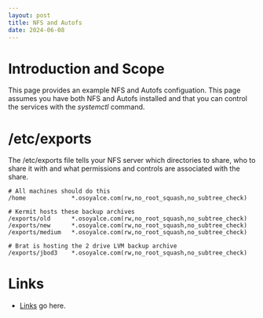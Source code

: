 ```yaml
---
layout: post
title: NFS and Autofs 
date: 2024-06-08
---
```


# Introduction and Scope

This page provides an example NFS and Autofs configuation. This page assumes you have both NFS and Autofs installed and that you can control the services with the *systemctl* command.

# /etc/exports

The /etc/exports file tells your NFS server which directories to share, who to share it with and what permissions and controls are associated with the share.

```
# All machines should do this
/home             *.osoyalce.com(rw,no_root_squash,no_subtree_check)

# Kermit hosts these backup archives
/exports/old      *.osoyalce.com(rw,no_root_squash,no_subtree_check)
/exports/new      *.osoyalce.com(rw,no_root_squash,no_subtree_check)
/exports/medium   *.osoyalce.com(rw,no_root_squash,no_subtree_check)

# Brat is hosting the 2 drive LVM backup archive
/exports/jbod3    *.osoyalce.com(rw,no_root_squash,no_subtree_check)
```



# Links

* [Links]("/") go here. 
